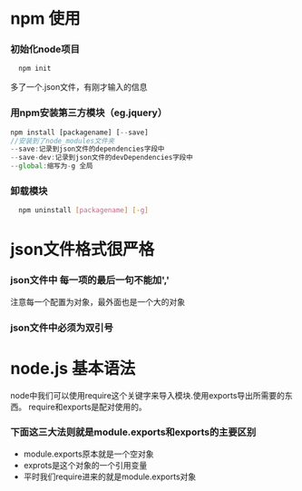 # npm 使用

### 初始化node项目
```bash
  npm init
```
多了一个.json文件，有刚才输入的信息

### 用npm安装第三方模块（eg.jquery）

```js
npm install [packagename] [--save]
//安装到了node_modules文件夹
--save:记录到json文件的dependencies字段中
--save-dev:记录到json文件的devDependencies字段中
--global:缩写为-g 全局
```

### 卸载模块
```bash
  npm uninstall [packagename] [-g]
```
# json文件格式很严格
### json文件中 每一项的最后一句不能加','

注意每一个配置为对象，最外面也是一个大的对象
### json文件中必须为双引号

# node.js 基本语法
node中我们可以使用require这个关键字来导入模块.使用exports导出所需要的东西。
require和exports是配对使用的。
### 下面这三大法则就是module.exports和exports的主要区别
<ul>
<li>module.exports原本就是一个空对象</li>
<li>exprots是这个对象的一个引用变量</li>
<li>平时我们require进来的就是module.exports对象</li>
</ul>
